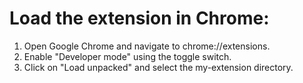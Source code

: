 # Load the extension in Chrome:

1. Open Google Chrome and navigate to chrome://extensions.
2. Enable "Developer mode" using the toggle switch.
3. Click on "Load unpacked" and select the my-extension directory.
